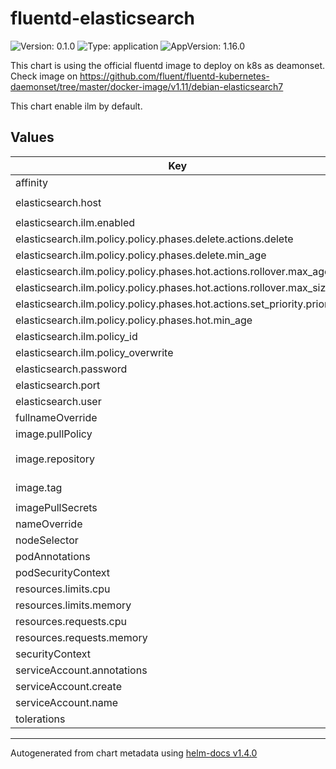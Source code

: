 # fluentd-elasticsearch

![Version: 0.1.0](https://img.shields.io/badge/Version-0.1.0-informational?style=flat-square) ![Type: application](https://img.shields.io/badge/Type-application-informational?style=flat-square) ![AppVersion: 1.16.0](https://img.shields.io/badge/AppVersion-1.16.0-informational?style=flat-square)


This chart is using the official fluentd image to deploy on k8s as deamonset.
Check image on https://github.com/fluent/fluentd-kubernetes-daemonset/tree/master/docker-image/v1.11/debian-elasticsearch7


This chart enable ilm by default.

## Values

| Key | Type | Default | Description |
|-----|------|---------|-------------|
| affinity | object | `{}` |  |
| elasticsearch.host | string | `"elasticsearch-master.monitoring"` |  |
| elasticsearch.ilm.enabled | bool | `true` |  |
| elasticsearch.ilm.policy.policy.phases.delete.actions.delete | string | `nil` |  |
| elasticsearch.ilm.policy.policy.phases.delete.min_age | string | `"20d"` |  |
| elasticsearch.ilm.policy.policy.phases.hot.actions.rollover.max_age | string | `"10d"` |  |
| elasticsearch.ilm.policy.policy.phases.hot.actions.rollover.max_size | string | `"20gb"` |  |
| elasticsearch.ilm.policy.policy.phases.hot.actions.set_priority.priority | int | `100` |  |
| elasticsearch.ilm.policy.policy.phases.hot.min_age | string | `"0ms"` |  |
| elasticsearch.ilm.policy_id | string | `"logstash-policy"` |  |
| elasticsearch.ilm.policy_overwrite | bool | `false` |  |
| elasticsearch.password | string | `"fluentd-password"` |  |
| elasticsearch.port | int | `9200` |  |
| elasticsearch.user | string | `"fluentd-user"` |  |
| fullnameOverride | string | `""` |  |
| image.pullPolicy | string | `"IfNotPresent"` |  |
| image.repository | string | `"fluent/fluentd-kubernetes-daemonset"` |  |
| image.tag | string | `"v1-debian-elasticsearch"` |  |
| imagePullSecrets | list | `[]` |  |
| nameOverride | string | `""` |  |
| nodeSelector | object | `{}` |  |
| podAnnotations | object | `{}` |  |
| podSecurityContext | object | `{}` |  |
| resources.limits.cpu | string | `"100m"` |  |
| resources.limits.memory | string | `"128Mi"` |  |
| resources.requests.cpu | string | `"50m"` |  |
| resources.requests.memory | string | `"64Mi"` |  |
| securityContext | object | `{}` |  |
| serviceAccount.annotations | object | `{}` |  |
| serviceAccount.create | bool | `false` |  |
| serviceAccount.name | string | `""` |  |
| tolerations | list | `[]` |  |

----------------------------------------------
Autogenerated from chart metadata using [helm-docs v1.4.0](https://github.com/norwoodj/helm-docs/releases/v1.4.0)
